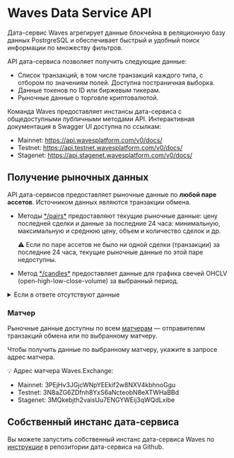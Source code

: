 # Waves Data Service API

Дата-сервис Waves агрегирует данные блокчейна в реляционную базу данных PostrgreSQL и обеспечивает быстрый и удобный поиск информации по множеству фильтров.

API дата-сервиса позволяет получить следующие данные:

* Список транзакций, в том числе транзакций каждого типа, с отбором по значениям полей. Доступна постраничная выборка.
* Данные токенов по ID или биржевым тикерам.
* Рыночные данные о торговле криптовалютой.

Команда Waves предоставляет инстансы дата-сервиса с общедоступными *публичными* методами API. Интерактивная документация в Swagger UI доступна по ссылкам:
* Mainnet: <https://api.wavesplatform.com/v0/docs/>
* Testnet: <https://api.testnet.wavesplatform.com/v0/docs/>
* Stagenet: <https://api.stagenet.wavesplatform.com/v0/docs/>

## Получение рыночных данных

API дата-сервисов предоставляет рыночные данные по **любой паре ассетов**. Источником данных являются транзакции обмена.

* Методы [\*/pairs\*](https://api.wavesplatform.com/v0/docs/#/pairs) предоставляют текущие рыночные данные: цену последней сделки и данные за последние 24 часа: минимальную, максимальную и среднюю цену, объем и количество сделок и др.

   :warning: Если по паре ассетов не было ни одной сделки (транзакции) за последние 24 часа, текущие рыночные данные по этой паре недоступны.

* Метод [\*/candles\*](https://api.wavesplatform.com/v0/docs/#/candles) предоставляет данные для графика свечей OHCLV (open-high-low-close-volume) за выбранный период.

<details>
   <summary>Если в ответе отсутствуют данные</summary>

Если методы возвращают null или Not found по выбранной паре `{amountAsset}/{priceAsset}`, причины могут быть следующие:

1. Ассеты указаны в запросе в неправильном порядке. Необходимо определить, какой из ассетов является amount-ассетом (базовой валютой), а какой — price-ассетом (валютой котировки):
   * Вы можете посмотреть ассетные пары и идентификаторы ассетов в приложении Waves.Exchange (для [Mainnet](https://waves.exchange/), [Testnet](https://testnet.waves.exchange/) или [Stagenet](https://stagenet.waves.exchange/)), разработанном сторонней командой из сообщества. Первый ассет в паре — это amount-ассет, второй — price-ассет.

      ![](./_assets/asset-pair.png)

   * Вы также можете определить пары с помощью метода `GET /matcher/settings` API матчера (для [Mainnet](https://matcher.waves.exchange), [Testnet](https://matcher-testnet.waves.exchange) или [Stagenet](https://matcher-stagenet.waves.exchange)):
      * Если оба ассета есть в списке `priceAssets`, price-ассетом является тот, который следует первым.
      * Если в списке есть только один ассет из пары, он и является price-ассетом.
      * Если обоих ассетов нет в списке, их ID в байтовом представлении нужно отсортировать лексикографически: первый (наименьший) является price-ассетом.

   Подробнее см. раздел [Matcher API](https://docs.waves.exchange/ru/waves-matcher/matcher-api) документации Waves.Exchange.

2. Не было транзакций обмена в тот период, за который метод предоставляет данные (последние 24 часа для методов `*/pairs*`). Проверить это можно с помощью метода [GET ​/transactions​/exchange](https://api.wavesplatform.com/v0/docs/#/transactions/searchTxsExchange), получив, например, 10 последних транзакций обмена по этой паре.
</details>

### Матчер

Рыночные данные доступны по всем [матчерам](https://docs.waves.exchange/ru/waves-matcher/) — отправителям транзакций обмена или по выбранному матчеру.

Чтобы получить данные по выбранному матчеру, укажите в запросе адрес матчера.

:bulb: Адрес матчера Waves.Exchange:
* Mainnet: 3PEjHv3JGjcWNpYEEkif2w8NXV4kbhnoGgu
* Testnet: 3N8aZG6ZDfnh8YxS6aNcteobN8eXTWHaBBd
* Stagenet: 3MQkebjth2vaisUu7ENGYWEij3qWQdLxibe

## Собственный инстанс дата-сервиса

Вы можете запустить собственный инстанс дата-сервиса Waves по [инструкции](https://github.com/wavesplatform/data-service/blob/develop/README.md) в репозитории дата-сервиса на Github.

